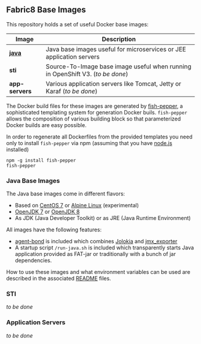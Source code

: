 ## Fabric8 Base Images

This repository holds a set of useful Docker base images:

| Image | Description  |
| --------------------------------------------- | ---------------------------------------- |
| **[java](#java-base-images)** | Java base images useful for microservices or JEE application servers|
| **sti** | Source-To-Image base image useful when running in OpenShift V3. (*to be done*) |
| **app-servers** | Various application servers like Tomcat, Jetty or Karaf (*to be done*) |

The Docker build files for these images are generated by
[fish-pepper](https://github.com/rhuss/fish-pepper), a sophisticated
templating system for generation Docker buils. `fish-pepper` allows
the composition of various building block so that parameterized Docker
builds are easy possible. 

In order to regenerate all Dockerfiles from the provided templates you
need only to install `fish-pepper` via npm (assuming that you have
[node.js](https://nodejs.org/) installed)

```
npm -g install fish-pepper
fish-pepper
```

### Java Base Images

The Java base images come in different flavors:

* Based on [CentOS 7](https://www.centos.org/) or
  [Alpine Linux](https://www.alpinelinux.org/) (experimental) 
* [OpenJDK 7](http://openjdk.java.net/projects/jdk7/) or
  [OpenJDK 8](http://openjdk.java.net/projects/jdk8/) 
* As JDK (Java Developer Toolkit) or as JRE (Java Runtime Environment)

All images have the following features:

* [agent-bond](https://github.com/fabric8io/agent-bond) is included
  which combines [Jolokia](http://www.jolokia.org) and
  [jmx_exporter](https://github.com/prometheus/jmx_exporter) 
* A startup script `/run-java.sh` is included which transparently
  starts Java application provided as FAT-jar or traditionally with a
  bunch of jar dependencies.

How to use these images and what environment variables can be used are
described in the associated
[README](java/images/centos/openjdk8/jdk/README.md) files.  

### STI

*to be done*

### Application Servers

*to be done*
